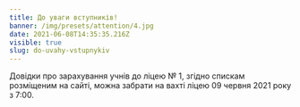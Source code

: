 ```yaml
---
title: До уваги вступників!
banner: /img/presets/attention/4.jpg
date: 2021-06-08T14:35:35.216Z
visible: true
slug: do-uvahy-vstupnykiv
---
```

Довідки про зарахування учнів до ліцею № 1, згідно спискам розміщеним на сайті, можна забрати на вахті ліцею 09 червня 2021 року з 7:00.